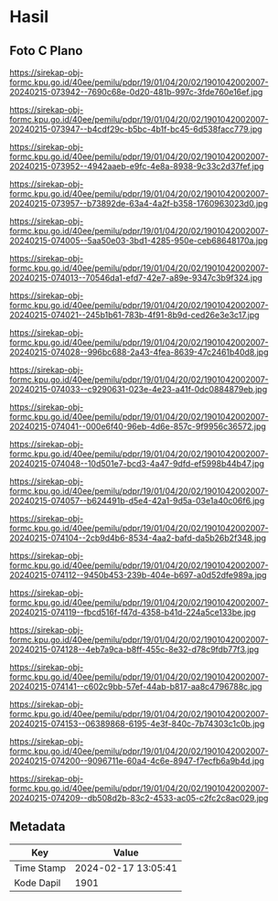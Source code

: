 # Hasil

## Foto C Plano

https://sirekap-obj-formc.kpu.go.id/40ee/pemilu/pdpr/19/01/04/20/02/1901042002007-20240215-073942--7690c68e-0d20-481b-997c-3fde760e16ef.jpg

https://sirekap-obj-formc.kpu.go.id/40ee/pemilu/pdpr/19/01/04/20/02/1901042002007-20240215-073947--b4cdf29c-b5bc-4b1f-bc45-6d538facc779.jpg

https://sirekap-obj-formc.kpu.go.id/40ee/pemilu/pdpr/19/01/04/20/02/1901042002007-20240215-073952--4942aaeb-e9fc-4e8a-8938-9c33c2d37fef.jpg

https://sirekap-obj-formc.kpu.go.id/40ee/pemilu/pdpr/19/01/04/20/02/1901042002007-20240215-073957--b73892de-63a4-4a2f-b358-1760963023d0.jpg

https://sirekap-obj-formc.kpu.go.id/40ee/pemilu/pdpr/19/01/04/20/02/1901042002007-20240215-074005--5aa50e03-3bd1-4285-950e-ceb68648170a.jpg

https://sirekap-obj-formc.kpu.go.id/40ee/pemilu/pdpr/19/01/04/20/02/1901042002007-20240215-074013--70546da1-efd7-42e7-a89e-9347c3b9f324.jpg

https://sirekap-obj-formc.kpu.go.id/40ee/pemilu/pdpr/19/01/04/20/02/1901042002007-20240215-074021--245b1b61-783b-4f91-8b9d-ced26e3e3c17.jpg

https://sirekap-obj-formc.kpu.go.id/40ee/pemilu/pdpr/19/01/04/20/02/1901042002007-20240215-074028--996bc688-2a43-4fea-8639-47c2461b40d8.jpg

https://sirekap-obj-formc.kpu.go.id/40ee/pemilu/pdpr/19/01/04/20/02/1901042002007-20240215-074033--c9290631-023e-4e23-a41f-0dc0884879eb.jpg

https://sirekap-obj-formc.kpu.go.id/40ee/pemilu/pdpr/19/01/04/20/02/1901042002007-20240215-074041--000e6f40-96eb-4d6e-857c-9f9956c36572.jpg

https://sirekap-obj-formc.kpu.go.id/40ee/pemilu/pdpr/19/01/04/20/02/1901042002007-20240215-074048--10d501e7-bcd3-4a47-9dfd-ef5998b44b47.jpg

https://sirekap-obj-formc.kpu.go.id/40ee/pemilu/pdpr/19/01/04/20/02/1901042002007-20240215-074057--b624491b-d5e4-42a1-9d5a-03e1a40c06f6.jpg

https://sirekap-obj-formc.kpu.go.id/40ee/pemilu/pdpr/19/01/04/20/02/1901042002007-20240215-074104--2cb9d4b6-8534-4aa2-bafd-da5b26b2f348.jpg

https://sirekap-obj-formc.kpu.go.id/40ee/pemilu/pdpr/19/01/04/20/02/1901042002007-20240215-074112--9450b453-239b-404e-b697-a0d52dfe989a.jpg

https://sirekap-obj-formc.kpu.go.id/40ee/pemilu/pdpr/19/01/04/20/02/1901042002007-20240215-074119--fbcd516f-f47d-4358-b41d-224a5ce133be.jpg

https://sirekap-obj-formc.kpu.go.id/40ee/pemilu/pdpr/19/01/04/20/02/1901042002007-20240215-074128--4eb7a9ca-b8ff-455c-8e32-d78c9fdb77f3.jpg

https://sirekap-obj-formc.kpu.go.id/40ee/pemilu/pdpr/19/01/04/20/02/1901042002007-20240215-074141--c602c9bb-57ef-44ab-b817-aa8c4796788c.jpg

https://sirekap-obj-formc.kpu.go.id/40ee/pemilu/pdpr/19/01/04/20/02/1901042002007-20240215-074153--06389868-6195-4e3f-840c-7b74303c1c0b.jpg

https://sirekap-obj-formc.kpu.go.id/40ee/pemilu/pdpr/19/01/04/20/02/1901042002007-20240215-074200--9096711e-60a4-4c6e-8947-f7ecfb6a9b4d.jpg

https://sirekap-obj-formc.kpu.go.id/40ee/pemilu/pdpr/19/01/04/20/02/1901042002007-20240215-074209--db508d2b-83c2-4533-ac05-c2fc2c8ac029.jpg


## Metadata

| Key        | Value               |
| ---------- | ------------------- |
| Time Stamp | 2024-02-17 13:05:41 |
| Kode Dapil | 1901                |




